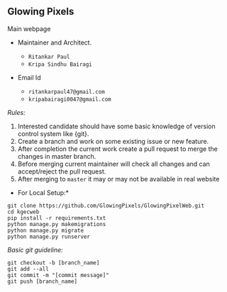 ## Glowing Pixels
Main webpage
* Maintainer and Architect.
   * ``Ritankar Paul``
   * ``Kripa Sindhu Bairagi``
   
* Email Id
   * ``ritankarpaul47@gmail.com``
   * ``kripabairagi0047@gmail.com``

*Rules:*

1. Interested candidate should have some basic knowledge of version control system like {git}.
2. Create a branch and work on some existing issue or new feature.
3. After completion  the current work create a pull request to merge the changes in master branch.
5. Before merging current maintainer will check all changes and can accept/reject the pull request.
7. After merging to ``master`` it may or may not be available in real website

* For Local Setup:*

```
git clone https://github.com/GlowingPixels/GlowingPixelWeb.git
cd kgecweb
pip install -r requirements.txt
python manage.py makemigrations
python manage.py migrate
python manage.py runserver 
```

*Basic git guideline:*
```
git checkout -b [branch_name]
git add --all
git commit -m "[commit message]"
git push [branch_name]
```
